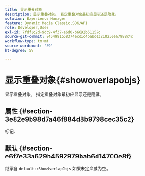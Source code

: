 ```yaml
---
title: 显示重叠对象
description: 显示重叠对象。 指定重叠对象最初应显示还是隐藏。
solution: Experience Manager
feature: Dynamic Media Classic,SDK/API
role: Developer,User
exl-id: 7fdf1c2d-9db9-4f37-a6d0-b6692b51155c
source-git-commit: 8454991568374ecd1c4babdd3210250ea7988c4c
workflow-type: tm+mt
source-wordcount: '39'
ht-degree: 5%

---
```


# 显示重叠对象{#showoverlapobjs}

显示重叠对象。 指定重叠对象最初应显示还是隐藏。

## 属性 {#section-3e82e9b98d7a46f884d8b9798cec35c2}

标记.

## 默认 {#section-e6f7e33a629b4592979bab6d14700e8f}

继承自 `default::ShowOverlapObjs` 如果未定义或为空。
